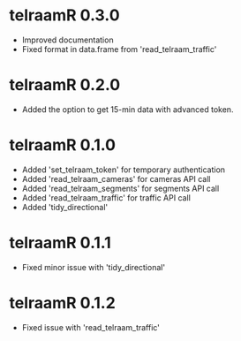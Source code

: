 # telraamR 0.3.0

-   Improved documentation
-   Fixed format in data.frame from 'read_telraam_traffic'

# telraamR 0.2.0

-   Added the option to get 15-min data with advanced token.

# telraamR 0.1.0

-   Added 'set_telraam_token' for temporary authentication 
-   Added 'read_telraam_cameras' for cameras API call
-   Added 'read_telraam_segments' for segments API call
-   Added 'read_telraam_traffic' for traffic API call
-   Added 'tidy_directional'

# telraamR 0.1.1

-   Fixed minor issue with 'tidy_directional'

# telraamR 0.1.2

-   Fixed issue with 'read_telraam_traffic'

